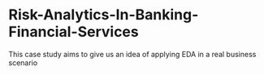 # Risk-Analytics-In-Banking-Financial-Services
This case study aims to give us an idea of applying EDA in a real business scenario
